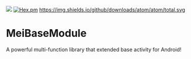 [![](https://jitpack.io/v/HpWens/MeiBaseModule.svg)](https://jitpack.io/#HpWens/MeiBaseModule)
[![Hex.pm](https://img.shields.io/hexpm/l/plug.svg)](https://www.apache.org/licenses/LICENSE-2.0)
https://img.shields.io/github/downloads/atom/atom/total.svg

# MeiBaseModule
A powerful multi-function library that extended base activity for Android!
